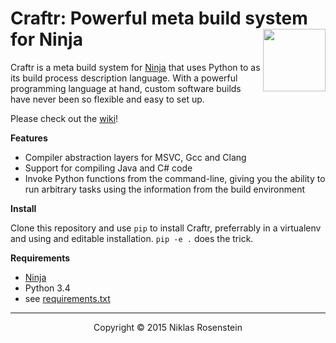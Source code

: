 <h1>Craftr: Powerful meta build system for Ninja
<img align="right" height="100" src="http://i.imgur.com/i3hYFZ3.png"></h1>

Craftr is a meta build system for [Ninja][] that uses Python to as its
build process description language. With a powerful programming language
at hand, custom software builds have never been so flexible and easy to
set up.

Please check out the [wiki][]!

__Features__

- Compiler abstraction layers for MSVC, Gcc and Clang
- Support for compiling Java and C# code
- Invoke Python functions from the command-line, giving you the ability
  to run arbitrary tasks using the information from the build environment

__Install__

Clone this repository and use `pip` to install Craftr, preferrably in a virtualenv and using
and editable installation. `pip -e .` does the trick.

__Requirements__

- [Ninja][]
- Python 3.4
- see [requirements.txt](requirements.txt)

----

<p align="center">Copyright &copy; 2015  Niklas Rosenstein</p>

  [Ninja]: https://github.com/ninja-build/ninja
  [wiki]: https://github.com/craftr-build/craftr/wiki
